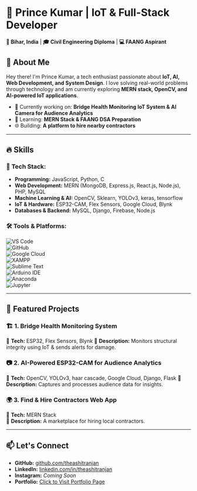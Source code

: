 # 🚀 Prince Kumar | IoT & Full-Stack Developer  

**📍 Bihar, India** | **🎓 Civil Engineering Diploma** | **💻 FAANG Aspirant**  

## 👋 About Me  
Hey there! I'm Prince Kumar, a tech enthusiast passionate about **IoT, AI, Web Development, and System Design**. I love solving real-world problems through technology and am currently exploring **MERN stack, OpenCV, and AI-powered IoT applications**.  

- 🔭 Currently working on: **Bridge Health Monitoring IoT System & AI Camera for Audience Analytics**  
- 📖 Learning: **MERN Stack & FAANG DSA Preparation**  
- 🌐 Building: **A platform to hire nearby contractors**  

---

## 🔥 Skills  
### 🎯 **Tech Stack:**  
- **Programming:** JavaScript, Python, C  
- **Web Development:** MERN (MongoDB, Express.js, React.js, Node.js), PHP, MySQL 
- **Machine Learning & AI:** OpenCV, Sklearn, YOLOv3, keras, tensorflow 
- **IoT & Hardware:** ESP32-CAM, Flex Sensors, Google Cloud, Blynk  
- **Databases & Backend:** MySQL, Django, Firebase, Node.js  

### 🛠 **Tools & Platforms:**  
![VS Code](https://img.shields.io/badge/VS%20Code-007ACC?style=flat&logo=visualstudiocode&logoColor=white)  
![GitHub](https://img.shields.io/badge/GitHub-181717?style=flat&logo=github&logoColor=white)  
![Google Cloud](https://img.shields.io/badge/Google%20Cloud-4285F4?style=flat&logo=googlecloud&logoColor=white)  
![XAMPP](https://img.shields.io/badge/XAMPP-FB7A24?style=flat&logo=xampp&logoColor=white)  
![Sublime Text](https://img.shields.io/badge/Sublime%20Text-FF9800?style=flat&logo=sublime-text&logoColor=white)  
![Arduino IDE](https://img.shields.io/badge/Arduino-00979D?style=flat&logo=arduino&logoColor=white)  
![Anaconda](https://img.shields.io/badge/Anaconda-44A833?style=flat&logo=anaconda&logoColor=white)  
![Jupyter](https://img.shields.io/badge/Jupyter-F37626?style=flat&logo=jupyter&logoColor=white)  


---

## 📌 Featured Projects  
### 🏗 **1. Bridge Health Monitoring System**  
🔹 **Tech:** ESP32, Flex Sensors, Blynk
🔹 **Description:** Monitors structural integrity using IoT & sends alerts for damage.  

### 📷 **2. AI-Powered ESP32-CAM for Audience Analytics**  
🔹 **Tech:** OpenCV, YOLOv3, haar cascade, Google Cloud, Django, Flask 
🔹 **Description:** Captures and processes audience data for insights.  

### 🌍 **3. Find & Hire Contractors Web App**  
🔹 **Tech:** MERN Stack  
🔹 **Description:** A marketplace for hiring local contractors.  

---

## 📫 Let's Connect  
- **GitHub:** [github.com/theashitranjan](https://github.com/theashitranjan)  
- **LinkedIn:** [linkedin.com/in/theashitranjan](https://linkedin.com/in/theashitranjan)  
- **Instagram:** _Coming Soon_  
- **Portfolio:** [Click to Visit Portfolio Page](https://theashitranjan.github.io/)  
